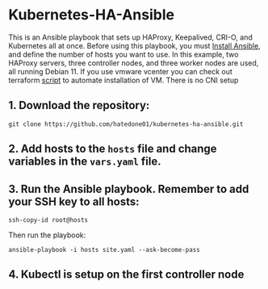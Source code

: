 # Kubernetes-HA-Ansible

This is an Ansible playbook that sets up HAProxy, Keepalived, CRI-O, and Kubernetes all at once. Before using this playbook, you must [Install Ansible](https://docs.ansible.com/ansible/latest/installation_guide/intro_installation.html "Install Ansible"), and define the number of hosts you want to use. In this example, two HAProxy servers, three controller nodes, and three worker nodes are used, all running Debian 11. If you use vmware vcenter you can check out terraform [script](https://github.com/hatedone01/terraform-kubernetes.git "script") to automate installation of VM. There is no CNI setup

## 1. Download the repository:
```
git clone https://github.com/hatedone01/kubernetes-ha-ansible.git
```
## 2. Add hosts to the `hosts` file and change variables in the `vars.yaml` file.

## 3. Run the Ansible playbook. Remember to add your SSH key to all hosts:
```
ssh-copy-id root@hosts
```
Then run the playbook:
```
ansible-playbook -i hosts site.yaml --ask-become-pass
```
## 4. Kubectl is setup on the first controller node 